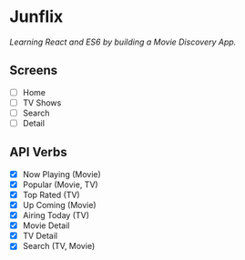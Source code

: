 # **Junflix**

_Learning React and ES6 by building a Movie Discovery App._

## Screens

- [ ] Home
- [ ] TV Shows
- [ ] Search
- [ ] Detail

## API Verbs

- [x] Now Playing (Movie)
- [x] Popular (Movie, TV)
- [x] Top Rated (TV)
- [x] Up Coming (Movie)
- [x] Airing Today (TV)
- [x] Movie Detail
- [x] TV Detail
- [x] Search (TV, Movie)